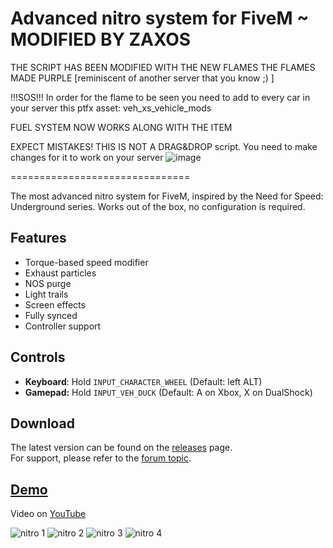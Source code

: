 Advanced nitro system for FiveM ~ MODIFIED BY ZAXOS
===============================

THE SCRIPT HAS BEEN MODIFIED WITH THE NEW FLAMES
THE FLAMES MADE PURPLE [reminiscent of another server that you know ;) ]

!!!SOS!!!
In order for the flame to be seen you need to add to every car in your server this ptfx asset: 
<ptfxAssetName>veh_xs_vehicle_mods</ptfxAssetName>

FUEL SYSTEM NOW WORKS
ALONG WITH THE ITEM


EXPECT MISTAKES!
THIS IS NOT A DRAG&DROP script. You need to make changes for it to work on your server
![image](https://user-images.githubusercontent.com/56772875/147705003-a4a9808c-0707-4816-b903-ddd6027fadf0.png)

===============================

The most advanced nitro system for FiveM, inspired by the Need for Speed: Underground series. Works out of the box, no configuration is required.

Features
--------

- Torque-based speed modifier
- Exhaust particles
- NOS purge
- Light trails
- Screen effects
- Fully synced
- Controller support
<!-- - Nitro fuel system -->

<!--
Planned features:
- Implement exported API for:
  - Customizable control configuration
  - Customizable speed modifier
  - Customizable exhaust particles
  - Customizable purge locations & colors
  - Customizable light trail length, fade & color
  - Customizable nitro fuel depletion speed
- Synchronized nitro fuel levels
-->

Controls
--------

- **Keyboard**: Hold `INPUT_CHARACTER_WHEEL` (Default: left ALT)
- **Gamepad:** Hold `INPUT_VEH_DUCK` (Default: A on Xbox, X on DualShock)

Download
--------

The latest version can be found on the [releases](https://github.com/swcfx/sw-nitro/releases/latest) page. <br/>
For support, please refer to the [forum topic](https://forum.cfx.re/t/release-advanced-nitro-system/1367822).

[Demo](https://www.youtube.com/watch?v=ffXwTkMR4vU)
---------------------------------------------------

Video on [YouTube](https://www.youtube.com/watch?v=ffXwTkMR4vU)

![nitro 1](https://forum.cfx.re/uploads/default/optimized/4X/f/1/5/f15b6bf2029ad3c8d0a6eebc9cf3e1b7b64d4133_2_690x388.jpeg)
![nitro 2](https://forum.cfx.re/uploads/default/optimized/4X/c/8/4/c84dc6c72b3458702b8ef97da527a990ff4001cd_2_690x388.jpeg)
![nitro 3](https://forum.cfx.re/uploads/default/optimized/4X/4/9/c/49c9b79b459af8e7d118a3378e235063df6a0985_2_690x388.jpeg)
![nitro 4](https://forum.cfx.re/uploads/default/optimized/4X/1/6/3/163bdba819debfeaf0ff620bc3b5bef3ac7c80bd_2_690x388.jpeg)
